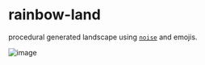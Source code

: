 # rainbow-land

procedural generated landscape using [`noise`](https://github.com/caseman/noise) and emojis.

![image](https://user-images.githubusercontent.com/16339834/113294170-f3832380-92f6-11eb-9b72-750707776d4f.png)

